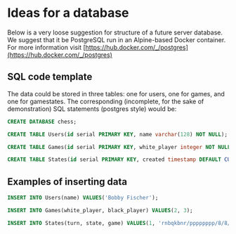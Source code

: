 # Ideas for a database 

Below is a very loose suggestion for structure of a future server database. 
We suggest that it be PostgreSQL run in an Alpine-based Docker container. For more information visit [https://hub.docker.com/_/postgres](https://hub.docker.com/_/postgres)

## SQL code template

The data could be stored in three tables: one for users, one for games, and one for gamestates. The corresponding (incomplete, for the sake of demonstration) SQL statements (postgres style) would be:

```sql
CREATE DATABASE chess;
```

```sql
CREATE TABLE Users(id serial PRIMARY KEY, name varchar(128) NOT NULL);
```

```sql
CREATE TABLE Games(id serial PRIMARY KEY, white_player integer NOT NULL, black_player integer NOT NULL, FOREIGN KEY (white_player) REFERENCES Users(id), FOREIGN KEY (black_player) REFERENCES Users(id));
```

```sql
CREATE TABLE States(id serial PRIMARY KEY, created timestamp DEFAULT CURRENT_TIMESTAMP, turn integer NOT NULL, state varchar(128) NOT NULL, game integer NOT NULL, FOREIGN KEY (game) REFERENCES Games(id));
```
## Examples of inserting data


```sql
INSERT INTO Users(name) VALUES('Bobby Fischer');
```

```sql
INSERT INTO Games(white_player, black_player) VALUES(2, 3);
```

```sql
INSERT INTO States(turn, state, game) VALUES(1, 'rnbqkbnr/pppppppp/8/8/8/8/PPPPPPPP/RNBQKBNR', 1);
```

